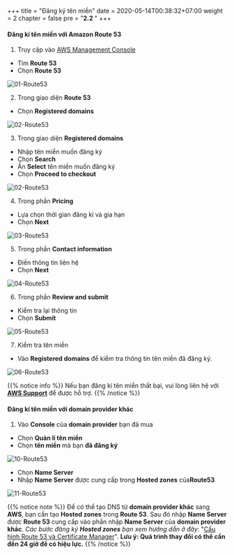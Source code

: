 +++
title = "Đăng ký tên miền"
date = 2020-05-14T00:38:32+07:00
weight = 2
chapter = false
pre = "<b>2.2 </b>"
+++

#### Đăng kí tên miền với Amazon Route 53

1. Truy cập vào [AWS Management Console](https://aws.amazon.com/vi/free/?gclid=CjwKCAjw_ZC2BhAQEiwAXSgClvWbbk-Y8aK5QEAweAN7K8tLmdmvIiZuLvrcXaHfX9HrfLJlZr3U2xoC6y4QAvD_BwE&trk=c4f45c53-585c-4b31-8fbf-d39fbcdc603a&sc_channel=ps&ef_id=CjwKCAjw_ZC2BhAQEiwAXSgClvWbbk-Y8aK5QEAweAN7K8tLmdmvIiZuLvrcXaHfX9HrfLJlZr3U2xoC6y4QAvD_BwE:G:s&s_kwcid=AL!4422!3!637354294239!e!!g!!aws!19043613274!143453611386&all-free-tier.sort-by=item.additionalFields.SortRank&all-free-tier.sort-order=asc&awsf.Free%20Tier%20Types=*all&awsf.Free%20Tier%20Categories=*all)

- Tìm **Route 53**
- Chọn **Route 53**

![01-Route53](/images/2/2-03-domain.png?width=90pc)

2. Trong giao diện **Route 53**

- Chọn **Registered domains**

![02-Route53](/images/2/2-04-domain.png?width=90pc)

3. Trong giao diện **Registered domains**

- Nhập tên miển muốn đăng ký
- Chọn **Search**
- Ấn **Select** tên miền muốn đăng ký
- Chọn **Proceed to checkout**

![02-Route53](/images/2/2-05-domain.png?width=90pc)

4. Trong phần **Pricing**

- Lựa chọn thời gian đăng kí và gia hạn
- Chọn **Next**

![03-Route53](/images/2/2-06-domain.png?width=90pc)

5. Trong phần **Contact information**

- Điền thông tin liên hệ
- Chọn **Next**

![04-Route53](/images/2/2-07-domain.png?width=90pc)

6. Trong phần **Review and submit**

- Kiểm tra lại thông tin
- Chọn **Submit**

![05-Route53](/images/2/2-08-domain.png?width=90pc)

7. Kiểm tra tên miền

- Vào **Registered domains** để kiểm tra thông tin tên miền đã đăng ký.

![06-Route53](/images/2/2-09-domain.png?width=90pc)

{{% notice info %}}
Nếu bạn đăng kí tên miền thất bại, vui lòng liên hệ với [**AWS Support**](https://support.console.aws.amazon.com/) để được hỗ trợ.
{{% /notice %}}

#### Đăng kí tên miền với domain provider khác

1. Vào **Console** của **domain provider** bạn đã mua

- Chọn **Quản lí tên miền**
- Chọn **tên miền** mà bạn **đã đăng ký**

![10-Route53](/images/2/2-10-domain.png?width=90pc)

- Chọn **Name Server**
- Nhập **Name Server** được cung cấp trong **Hosted zones** của**Route53**

![11-Route53](/images/2/2-11-domain.png?width=90pc)

{{% notice note %}}
Để có thể tạo DNS từ **domain provider khác** sang **AWS**, bạn cần tạo **Hosted zones** trong **Route 53**. Sau đó nhập **Name Server** được **Route 53** cung cấp vào phần nhập **Name Server** của **domain provider khác**. _Các bước đăng ký **Hosted zones** bạn xem hướng dẫn ở đây_: "[Cấu hình Route 53 và Certificate Manager](3-deployment-frontend/3-Route53-ACM)". **Lưu ý: Quá trình thay đổi có thể cần đến 24 giờ để có hiệu lực.**
{{% /notice %}}
